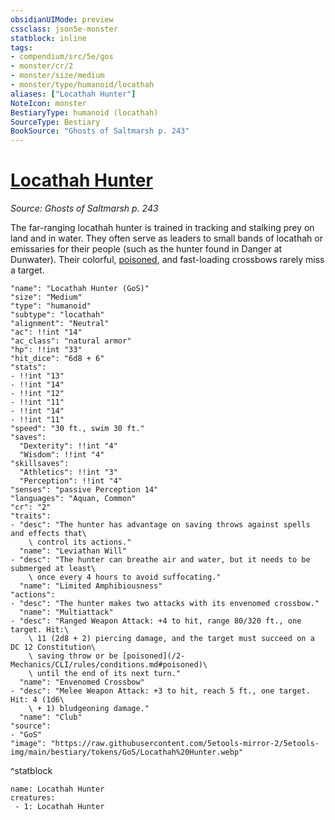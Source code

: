 ```yaml
---
obsidianUIMode: preview
cssclass: json5e-monster
statblock: inline
tags:
- compendium/src/5e/gos
- monster/cr/2
- monster/size/medium
- monster/type/humanoid/locathah
aliases: ["Locathah Hunter"]
NoteIcon: monster
BestiaryType: humanoid (locathah)
SourceType: Bestiary
BookSource: "Ghosts of Saltmarsh p. 243"
---
```

# [Locathah Hunter](2-Mechanics/CLI/bestiary/humanoid/locathah-hunter-gos.md)
*Source: Ghosts of Saltmarsh p. 243*  

The far-ranging locathah hunter is trained in tracking and stalking prey on land and in water. They often serve as leaders to small bands of locathah or emissaries for their people (such as the hunter found in Danger at Dunwater). Their colorful, [poisoned](/2-Mechanics/CLI/rules/conditions.md#poisoned), and fast-loading crossbows rarely miss a target.

```statblock
"name": "Locathah Hunter (GoS)"
"size": "Medium"
"type": "humanoid"
"subtype": "locathah"
"alignment": "Neutral"
"ac": !!int "14"
"ac_class": "natural armor"
"hp": !!int "33"
"hit_dice": "6d8 + 6"
"stats":
- !!int "13"
- !!int "14"
- !!int "12"
- !!int "11"
- !!int "14"
- !!int "11"
"speed": "30 ft., swim 30 ft."
"saves":
  "Dexterity": !!int "4"
  "Wisdom": !!int "4"
"skillsaves":
  "Athletics": !!int "3"
  "Perception": !!int "4"
"senses": "passive Perception 14"
"languages": "Aquan, Common"
"cr": "2"
"traits":
- "desc": "The hunter has advantage on saving throws against spells and effects that\
    \ control its actions."
  "name": "Leviathan Will"
- "desc": "The hunter can breathe air and water, but it needs to be submerged at least\
    \ once every 4 hours to avoid suffocating."
  "name": "Limited Amphibiousness"
"actions":
- "desc": "The hunter makes two attacks with its envenomed crossbow."
  "name": "Multiattack"
- "desc": "Ranged Weapon Attack: +4 to hit, range 80/320 ft., one target. Hit:\
    \ 11 (2d8 + 2) piercing damage, and the target must succeed on a DC 12 Constitution\
    \ saving throw or be [poisoned](/2-Mechanics/CLI/rules/conditions.md#poisoned)\
    \ until the end of its next turn."
  "name": "Envenomed Crossbow"
- "desc": "Melee Weapon Attack: +3 to hit, reach 5 ft., one target. Hit: 4 (1d6\
    \ + 1) bludgeoning damage."
  "name": "Club"
"source":
- "GoS"
"image": "https://raw.githubusercontent.com/5etools-mirror-2/5etools-img/main/bestiary/tokens/GoS/Locathah%20Hunter.webp"
```
^statblock

```encounter-table
name: Locathah Hunter
creatures:
 - 1: Locathah Hunter
```